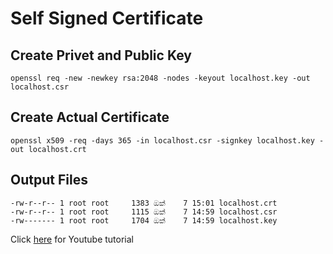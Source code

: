 # Self Signed Certificate

## Create Privet and Public Key
```
openssl req -new -newkey rsa:2048 -nodes -keyout localhost.key -out localhost.csr
```

## Create Actual Certificate
```
openssl x509 -req -days 365 -in localhost.csr -signkey localhost.key -out localhost.crt
```

## Output Files
```
-rw-r--r-- 1 root root     1383 ඔක්    7 15:01 localhost.crt
-rw-r--r-- 1 root root     1115 ඔක්    7 14:59 localhost.csr
-rw------- 1 root root     1704 ඔක්    7 14:59 localhost.key
```

Click [here](https://youtu.be/LHUbQtUeQ0o) for Youtube tutorial
